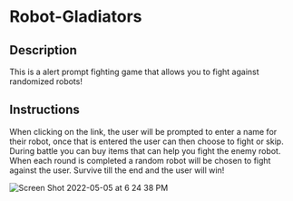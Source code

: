 # Robot-Gladiators

## Description 

This is a alert prompt fighting game that allows you to fight against randomized robots! 

## Instructions

When clicking on the link, the user will be prompted to enter a name for their robot, once that is entered the user can then choose to fight or skip. During battle you can buy items that can help you fight the enemy robot. When each round is completed a random robot will be chosen to fight against the user. Survive till the end and the user will win! 

![Screen Shot 2022-05-05 at 6 24 38 PM](https://user-images.githubusercontent.com/98130766/167035587-5e426c45-153e-47ba-b936-bc435dfb3c3a.png)

